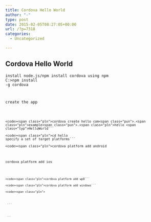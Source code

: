 ```yaml
---
title: Cordova Hello World
author: "-"
type: post
date: 2015-02-05T08:27:05+00:00
url: /?p=7318
categories:
  - Uncategorized

---
```

## Cordova Hello World
<code><span class="pln">install node.js/npm
install cordova using npm
C<span class="pun">:\><span class="pln">npm install <span class="pun">-<span class="pln">g cordova

create the app
```

<code><span class="pln">cordova create hello com<span class="pun">.<span class="pln">example<span class="pun">.<span class="pln">hello <span class="typ">HelloWorld```

<code><span class="pln">cd hello
specify a set of target platforms```

<code><span class="pln">cordova platform add android
```

<code><span class="pln">cordova platform add ios
```

<code><span class="pln">cordova platform add wp8```

<code><span class="pln">cordova platform add windows```

<code><span class="pln">
```

<code><span class="pln"> ```

<code><span class="pln"> ```